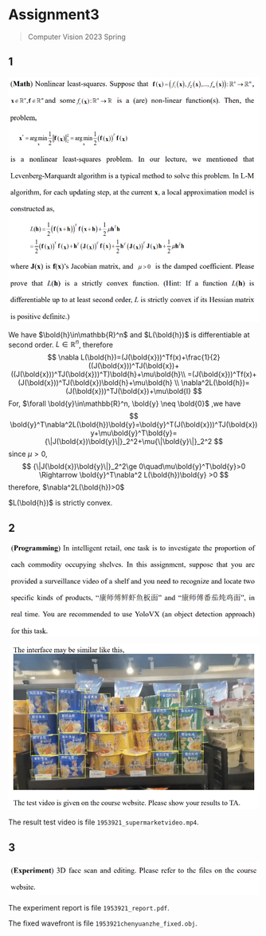 # Assignment3

> Computer Vision 2023 Spring

## 1 

![image-20230612161405707](.assets/image-20230612161405707.png)

We have $\bold{h}\in\mathbb{R}^n$ and $L(\bold{h})$ is differentiable at second order. $L\in\mathbb{R}^n$, therefore
$$
\nabla L(\bold{h})=(J(\bold{x}))^Tf(x)+\frac{1}{2}((J(\bold{x}))^TJ(\bold{x})+((J(\bold{x}))^TJ(\bold{x}))^T)\bold{h}+\mu\bold{h}\\
=(J(\bold{x}))^Tf(x)+(J(\bold{x}))^TJ(\bold{x})\bold{h}+\mu\bold{h} \\
\nabla^2L(\bold{h})=(J(\bold{x}))^TJ(\bold{x})+\mu\bold{I}
$$
For, $\forall \bold{y}\in\mathbb{R}^n, \bold{y} \neq \bold{0}$ ,we have
$$
\bold{y}^T\nabla^2L(\bold{h})\bold{y}=\bold{y}^T(J(\bold{x}))^TJ(\bold{x})y+\mu\bold{y}^T\bold{y}={\|J(\bold{x})\bold{y}\|}_2^2+\mu{\|\bold{y}\|}_2^2
$$
since $\mu > 0$,
$$
{\|J(\bold{x})\bold{y}\|}_2^2\ge 0\quad\mu\bold{y}^T\bold{y}>0 \Rightarrow \bold{y}^T\nabla^2 L(\bold{h})\bold{y} >0
$$
therefore, $\nabla^2L(\bold{h})>0$

$L(\bold{h})$ is strictly convex.

## 2

![image-20230612182518650](.assets/image-20230612182518650.png)

![image-20230612182540223](.assets/image-20230612182540223.png)



The result test video is file `1953921_supermarketvideo.mp4`.

## 3

![image-20230612182158902](.assets/image-20230612182158902.png)

The experiment report is file `1953921_report.pdf`.

The fixed wavefront is file `1953921chenyuanzhe_fixed.obj`.